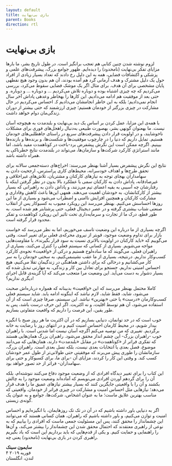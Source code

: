 ```yaml
---
layout: default
title: بازی بی‌نهایت
parent: Books
direction: rtl
---
```


# بازی بی‌نهایت

لزوم نوشته شدن چنین کتابی هم تعجب برانگیز است. در طول تاریخ بشر، ما بارها مزایای تفکر بی‌نهایت (نامحدود) را دیدەایم. ظهور جوامع بزرگ، پیشرفت‌های علمی و پزشکی و اکتشافات فضایی، همه به این دلیل رخ دادند که تعداد بسیار زیادی از افراد حول یک دلیل مشترک و هدف آرمانی گرد هم آمده بودند، آن هم بدون وجود هیچ نقطهی پایان مشخصی برای آن هدف. برای مثال اگر یک موشک فضایی سقوط می‌کرد، بررسی می‌کردیم که چە چیزی اشتباه بوده و دوباره تلاش می‌کردیم ... و دوباره ... و دوباره. و حتی بعد از موفقیت هم ادامه می‌دادیم. این کارها را بهخاطر وعدهی پاداش آخر سال انجام نمی‌دادیم؛ بلکه به این خاطر انجامشان می‌دادیم کہ احساس می‌کردیم در حال مشارکت در چیزی بزرگتر از خودمان هستیم؛ چیزی ارزشمند که حتی بیشتر از دوران زندگی‌مان دوام خواهد داشت.

با همه‌ی این مزایا، عمل کردن بر اساس یک دید بی‌نهایت و بلندمدت به هیچوجه آسان نیست. ما بهعنوان گونهی بشر، بهصورت طبیعی بەدنبال راهحل‌های فوری برای مشکلات ناخوشایند، و در اولویت قرار دادن پیشرفت‌های سریع در راستای جاهطلبی‌های خودمان هستیم. تمایل داریم که دنیا را در چارچوب موفقیت‌ها و شکست‌ها، و برنده‌ها و بازنده‌ها بیینیم. اگرچه ممکن است این نگرش پیشفرض برد-باخت در کوتاهمدت مفید باشد، اما مانند استراتژې كاركرد شرکت‌ها و سازمان‌ها، می‌تواند در بلندمدت نتایج خطرناکی به همراه داشته باشد.

نتایج این نگرش پیشفرض بسیار آشنا بهنظر می‌رسند: اخراج‌های دستەجمعی سالانه برای تحقق طرح‌ها و اهداف خودسرانه، محیط‌های کاری پراسترس، ارجحیت دادن به سهامداران بهجای توجه به نیازهای کارکنان و مشتریان، تلاش‌های غیراخلاقی و غیرصادقانه، پاداش دادن به کارکنان سمی با عملکرد بالا بدون در نظر گرفتن اینکه با رفتارشان چه آسیبی به بقیه اعضای تیم می‌زنند، و پاداش دادن به راهبرانی که بسیار بیشتر از کارکنانشان، به خودشان اهمیت می‌دهند. همهی این‌ها باعٹ كاهش وفاداری و مشارکت کارکنان و همچنین افزایش ناامنی و اضطراب می‌شود و بسیاری از ما این روزها احساسش می‌کنیم. بهنظر می‌رسد این رویکرد معیوب به کسبوکار پس از انقلاب صنعتی شتاب بیشتری گرفته و در عصر دیجیتال فعلی، حتی پرشتابتر هم شده است. به طور قطع، درک ما از تجارت و سرمایەداری تحت تاثیر این رویکرد کوتاهمدت و تفکر محدود قرار گرفته است.

اگرچه بسیاری از ما درباره این وضعیت تاسف می‌خوریم، اما به نظر می‌رسد که خواست بازار برای تداوم وضعیت موجود، قویتر از نیروی محرکه‌ی فعلی برای تغییر است. وقتی می‌گوییم که «باید کارکنان در اولویت بالاتری نسبت به سود قرار بگیرند»، با مقاومت‌هایی مواجه می‌شویم. بسیاری از کسانی که سیستم فعلی را کنترل می‌کنند، بسیاری از راهبران فعلی، می‌گویند که ما سادەلوح هستیم و درکی از «واقعیت» نحوەی کارکرد کسب‌وکار نداریم. درنتیجه، بسیاری از ما عقب نشينىمی‌کنیم، به سختی خودمان را به سر کار می‌‌کشانیم و درحالی که برای داشتن هماهنگی در زندگیمان تقلا می‌کنیم، هیچ احساس امنیتی نداریم. جستجو برای تعادل بین کار و زندگی، به مهارتی تبدیل شده که بسیار دشوار به دست می‌آید. این وضعیت مرا متعجب می‌کند که آیا گزینه‌ی قابل اجرای دیگری نداریم؟!

کاملا محتمل بهنظر می‌رسد که این «واقعیت» بدبینانه که همواره درباره‌اش صحبت می‌شود، شاید، فقط شاید، لازم نباشد که اینگونه ادامه یابد. شاید سیستم فعلی کسب‌وکارمان «درست» یا حتی «بهترین» نباشد. این سیستم، صرفا چیزی است که از آن استفاده می‌شود، آن هم توسط اقلیت، و نه اکثریت. اگر این حرف درست باشد، پس به طور یقین، این فرصت را داریم که واقعیت متفاوتی بسازیم.

خوب است که در حد توانمان، دنیایی بسازیم که در آن اکثریت ما هر روز صبح با انگیزه بیدار شویم، در محیط کارمان احساس امنیت کنیم و در انتهای روز با رضایت به خانه برگردیم. تغییری که من توصیه می‌کنم اگرچه آسان نیست اما شدنی است. با راهبران خوب -راهبران بزرگ- این چشم انداز محقق می‌شود. راهبران بزرگ همان‌هایی هستند که تفکری فراتر از «کوتاهمدت» در مقابل «بلندمدت» دارند، همان‌هایی که می‌دانند موضوع، فصل بعدی یا انتخابات بعدی نیست، بلکه نسل بعدی است. راهبران بزرگ، سازمانشان را طوری پیش می‌برند که موفقیتی حتی طولانی‌تر از طول عمر خودشان کسب کند. و وقتی این کار را کردند، مزایای آن -برای ما، برای کسبوکار و حتی برای سهامداران- فراتر از حد تصور خواهد بود.

این کتاب را برای تغییر دیدگاه افرادی که از وضعیت موجود دفاع می‌كنند ننوشته‌ام، بلکه آن را برای گردهم آوردن افرادی می‌نویسم که آماده‌اند وضعیت موجود را به چالش بکشند و آن را با واقعیتی جایگزین کنند که بسیار بیشتر نیازهای عمیق ما را هدف قرار می‌دهد؛ نیازهایی مثل احساس امنیت و مشارکت در چیزی فراتر از خودمان. واقعیتی که مناسب بهترین علایق ماست؛ ما به عنوان اشخاص، شرکت‌ها، جوامع و به عنوان یک گونەی زیستی.

اگر به دنیایی باور داشته باشیم که در آن در تک تک روزهایمان، با انگیزه‌ایم و احساس امنیت و توازن می‌کنیم، و باور داشته باشیم که راهبران، همان کسانی هستند که می‌توانند این چشمانداز را محقق کنند، پس این مسئولیت جمعی ماست که افرادی را بیابیم که به نوعی از راهبری معتقدند كە احتمال محقق شدن این چشمانداز را بیشتر می‌کند، و آن‌ها را راهنمایی و حمایت کنیم. و یکی از قدم‌هایی که باید برداریم این است که یاد بگیریم راهبری کردن در بازی بی‌نهایت (نامحدود) يعنى چه.

**سایمون سینک**  
۴ فوریه ۲۰۱۹  
لندن، انگلستان
